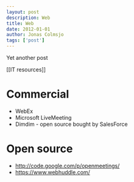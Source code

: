 ```yaml
---
layout: post
description: Web
title: Web
date: 2012-01-01
author: Jonas Colmsjo
tags: ['post']
---
```


Yet another post





[[IT resources]]


# Commercial 

* WebEx
* Microsoft LiveMeeting
* Dimdim - open source bought by SalesForce


# Open source 

* http://code.google.com/p/openmeetings/
* https://www.webhuddle.com/
